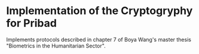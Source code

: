# Implementation of the Cryptogryphy for Pribad

Implements protocols described in chapter 7 of Boya Wang's master thesis "Biometrics in the Humanitarian Sector".
